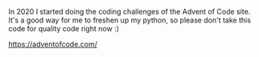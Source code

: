 In 2020 I started doing the coding challenges of the Advent of Code site. It's a good way for me to freshen up my python, so please don't take this code for quality code right now :)

https://adventofcode.com/